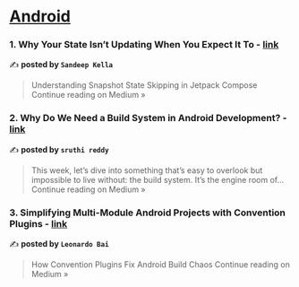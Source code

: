 
<h1><a href=https://medium.com/tag/android/recommended target="_blank" rel="noopener noreferrer">Android</a></h1>
<h3>1. Why Your State Isn’t Updating When You Expect It To - <a href="https://medium.com/@sandeepkella23/why-your-state-isnt-updating-when-you-expect-it-to-2fae0c6434c4?source=rss------android-5" target="_blank" rel="noopener noreferrer">link</a></h3>

✍️ **posted by `Sandeep Kella`**

<blockquote>Understanding Snapshot State Skipping in Jetpack Compose
Continue reading on Medium »</blockquote>

<h3>2. Why Do We Need a Build System in Android Development? - <a href="https://medium.com/@sruthireddy1612/why-do-we-need-a-build-system-in-android-development-548802dc6acd?source=rss------android-5" target="_blank" rel="noopener noreferrer">link</a></h3>

✍️ **posted by `sruthi reddy`**

<blockquote>This week, let’s dive into something that’s easy to overlook but impossible to live without: the build system. It’s the engine room of…
Continue reading on Medium »</blockquote>

<h3>3. Simplifying Multi-Module Android Projects with Convention Plugins - <a href="https://leonardobbai.medium.com/simplifying-multi-module-android-projects-with-convention-plugins-b7afdae6b777?source=rss------android-5" target="_blank" rel="noopener noreferrer">link</a></h3>

✍️ **posted by `Leonardo Bai`**

<blockquote>How Convention Plugins Fix Android Build Chaos
Continue reading on Medium »</blockquote>

